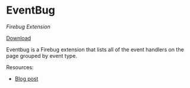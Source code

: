 EventBug
========
*Firebug Extension*

[Download](http://getfirebug.com/releases/eventbug/)

Eventbug is a Firebug extension that lists all of the event handlers on the page
grouped by event type.

Resources:

* [Blog post](http://www.softwareishard.com/blog/firebug/eventbug-alpha-released/)
